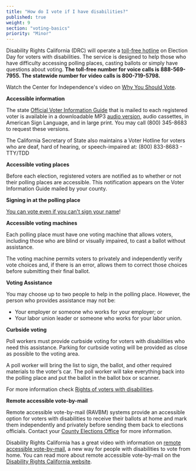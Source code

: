 ```yaml
---
title: "How do I vote if I have disabilities?"
published: true
weight: 9
section: "voting-basics"
priority: "Minor"
---
```


Disability Rights California (DRC) will operate a [toll-free hotline](https://futureofcaelections.org/wp-content/uploads/DRC-Hotline-3.3.20.pdf) on Election Day for voters with disabilities. The service is designed to help those who have difficulty accessing polling places, casting ballots or simply have questions about voting. **The toll-free number for voice calls is 888-569-7955. The statewide number for video calls is 800-719-5798.**  

Watch the Center for Independence's video on [Why You Should Vote](https://www.youtube.com/watch?v=FIX1KFGIhvQ&t=2s).

**Accessible information**  

The state [Official Voter Information Guide](http://voterguide.sos.ca.gov/) that is mailed to each registered voter is available in a downloadable MP3 [audio version](http://www.sos.ca.gov/elections/voting-resources/voters-disabilities/), audio cassettes, in American Sign Language, and in large print. You may call (800) 345-8683 to request these versions.  

The California Secretary of State also maintains a Voter Hotline for voters who are deaf, hard of hearing, or speech-impaired at: (800) 833-8683 - TTY/TDD  

**Accessible voting places**  

Before each election, registered voters are notified as to whether or not their polling places are accessible. This notification appears on the Voter Information Guide mailed by your county. 

**Signing in at the polling place**  

[You can vote even if you can't sign your name](http://www.disabilityrightsca.org/pubs/547301.pdf)!  

**Accessible voting machines**  

Each polling place must have one voting machine that allows voters, including those who are blind or visually impaired, to cast a ballot without assistance.  

The voting machine permits voters to privately and independently verify vote choices and, if there is an error, allows them to correct those choices before submitting their final ballot.  

**Voting Assistance**  

You may choose up to two people to help in the polling place. However, the person who provides assistance may not be:  
- Your employer or someone who works for your employer; or  
- Your labor union leader or someone who works for your labor union.  

**Curbside voting**  

Poll workers must provide curbside voting for voters with disabilities who need this assistance. Parking for curbside voting will be provided as close as possible to the voting area.   

A poll worker will bring the list to sign, the ballot, and other required materials to the voter’s car.  The poll worker will take everything back into the polling place and put the ballot in the ballot box or scanner.  

For more information check [Rights of voters with disabilities](#menu-item-rights-of-voters-with-disabilities). 

**Remote accessible vote-by-mail**  

Remote accessible vote-by-mail (RAVBM) systems provide an accessible option for voters with disabilities to receive their ballots at home and mark them independently and privately before sending them back to elections officials. Contact your [County Elections Office](#section-election-office-contact) for more information. 

Disability Rights California has a great video with information on [remote accessible vote-by-mail](https://youtu.be/54-Xbg5Nbg4), a new way for people with disabilities to vote from home. You can read more about remote accessible vote-by-mail on the [Disability Rights California website](https://www.disabilityrightsca.org/publications/many-voters-with-disabilities-can-vote-by-mail-privately-and-independently).  